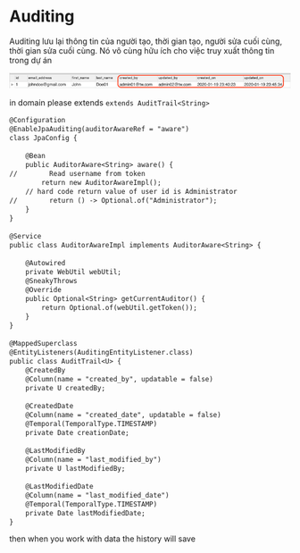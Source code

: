 # Auditing

Auditing lưu lại thông tin của người tạo, thời gian tạo, người sửa cuối cùng, thời gian sửa cuối cùng. Nó vô cùng hữu ích cho việc truy xuất thông tin trong dự án 

![img.png](blog/java/img/auditing.png)


in domain please extends `extends AuditTrail<String>`

```text
@Configuration
@EnableJpaAuditing(auditorAwareRef = "aware")
class JpaConfig {

    @Bean
    public AuditorAware<String> aware() {
//        Read username from token
        return new AuditorAwareImpl();
    // hard code return value of user id is Administrator
//        return () -> Optional.of("Administrator");
    }
}

@Service
public class AuditorAwareImpl implements AuditorAware<String> {

    @Autowired
    private WebUtil webUtil;
    @SneakyThrows
    @Override
    public Optional<String> getCurrentAuditor() {
        return Optional.of(webUtil.getToken());
    }
}

@MappedSuperclass
@EntityListeners(AuditingEntityListener.class)
public class AuditTrail<U> {
    @CreatedBy
    @Column(name = "created_by", updatable = false)
    private U createdBy;

    @CreatedDate
    @Column(name = "created_date", updatable = false)
    @Temporal(TemporalType.TIMESTAMP)
    private Date creationDate;

    @LastModifiedBy
    @Column(name = "last_modified_by")
    private U lastModifiedBy;

    @LastModifiedDate
    @Column(name = "last_modified_date")
    @Temporal(TemporalType.TIMESTAMP)
    private Date lastModifiedDate;
}
```

then when you work with data the history will save

